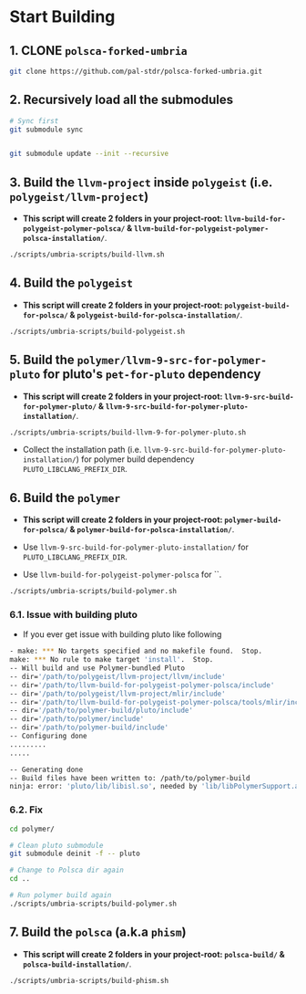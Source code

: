 # Start Building


## 1. CLONE `polsca-forked-umbria`

```sh
git clone https://github.com/pal-stdr/polsca-forked-umbria.git
```


## 2. Recursively load all the submodules

```sh
# Sync first
git submodule sync


git submodule update --init --recursive
```


## 3. Build the `llvm-project` inside `polygeist` (i.e. `polygeist/llvm-project`)

- **This script will create 2 folders in your project-root: `llvm-build-for-polygeist-polymer-polsca/` & `llvm-build-for-polygeist-polymer-polsca-installation/`**.

```sh
./scripts/umbria-scripts/build-llvm.sh
```



## 4. Build the `polygeist`

- **This script will create 2 folders in your project-root: `polygeist-build-for-polsca/` & `polygeist-build-for-polsca-installation/`**.

```sh
./scripts/umbria-scripts/build-polygeist.sh
```



## 5. Build the `polymer/llvm-9-src-for-polymer-pluto` for pluto's `pet-for-pluto` dependency

- **This script will create 2 folders in your project-root: `llvm-9-src-build-for-polymer-pluto/` & `llvm-9-src-build-for-polymer-pluto-installation/`**.

```sh
./scripts/umbria-scripts/build-llvm-9-for-polymer-pluto.sh
```

- Collect the installation path (i.e. `llvm-9-src-build-for-polymer-pluto-installation/`) for polymer build dependency `PLUTO_LIBCLANG_PREFIX_DIR`.



## 6. Build the `polymer`

- **This script will create 2 folders in your project-root: `polymer-build-for-polsca/` & `polymer-build-for-polsca-installation/`**.

- Use `llvm-9-src-build-for-polymer-pluto-installation/` for `PLUTO_LIBCLANG_PREFIX_DIR`.

- Use `llvm-build-for-polygeist-polymer-polsca` for ``.

```sh
./scripts/umbria-scripts/build-polymer.sh
```

### 6.1. Issue with building pluto

- If you ever get issue with building pluto like following

```sh
- make: *** No targets specified and no makefile found.  Stop.
make: *** No rule to make target 'install'.  Stop.
-- Will build and use Polymer-bundled Pluto
-- dir='/path/to/polygeist/llvm-project/llvm/include'
-- dir='/path/to/llvm-build-for-polygeist-polymer-polsca/include'
-- dir='/path/to/polygeist/llvm-project/mlir/include'
-- dir='/path/to/llvm-build-for-polygeist-polymer-polsca/tools/mlir/include'
-- dir='/path/to/polymer-build/pluto/include'
-- dir='/path/to/polymer/include'
-- dir='/path/to/polymer-build/include'
-- Configuring done
.........
.....

-- Generating done
-- Build files have been written to: /path/to/polymer-build
ninja: error: 'pluto/lib/libisl.so', needed by 'lib/libPolymerSupport.a', missing and no known rule to make it

```

### 6.2. Fix

```sh
cd polymer/

# Clean pluto submodule
git submodule deinit -f -- pluto

# Change to Polsca dir again
cd ..

# Run polymer build again
./scripts/umbria-scripts/build-polymer.sh

```



## 7. Build the `polsca` (a.k.a `phism`)

- **This script will create 2 folders in your project-root: `polsca-build/` & `polsca-build-installation/`**.

```sh
./scripts/umbria-scripts/build-phism.sh
```